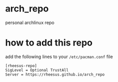 # arch_repo
personal archlinux repo

# how to add this repo
add the following lines to your `/etc/pacman.conf` file

```
[rheesus-repo]
SigLevel = Optional TrustAll
Server = https://rheesus.github.io/arch_repo
```
